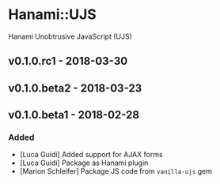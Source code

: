 # Hanami::UJS
Hanami Unobtrusive JavaScript (UJS)

## v0.1.0.rc1 - 2018-03-30

## v0.1.0.beta2 - 2018-03-23

## v0.1.0.beta1 - 2018-02-28
### Added
- [Luca Guidi] Added support for AJAX forms
- [Luca Guidi] Package as Hanami plugin
- [Marion Schleifer] Package JS code from `vanilla-ujs` gem

